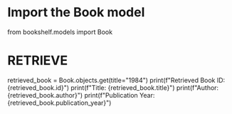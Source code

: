# Import the Book model
from bookshelf.models import Book

# RETRIEVE
retrieved_book = Book.objects.get(title="1984")
print(f"Retrieved Book ID: {retrieved_book.id}")
print(f"Title: {retrieved_book.title}")
print(f"Author: {retrieved_book.author}")
print(f"Publication Year: {retrieved_book.publication_year}")
